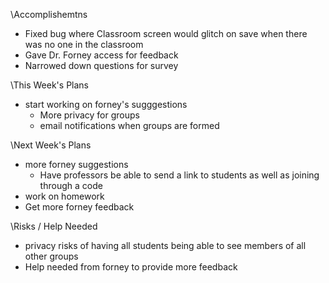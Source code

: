 \\Accomplishemtns
* Fixed bug where Classroom screen would glitch on save when there was no one in the classroom
* Gave Dr. Forney access for feedback
* Narrowed down questions for survey

\\This Week's Plans
* start working on forney's sugggestions
  - More privacy for groups
  - email notifications when groups are formed

\\Next Week's Plans
* more forney suggestions
  - Have professors be able to send a link to students as well as joining through a code
* work on homework
* Get more forney feedback

\\Risks / Help Needed
* privacy risks of having all students being able to see members of all other groups
* Help needed from forney to provide more feedback
